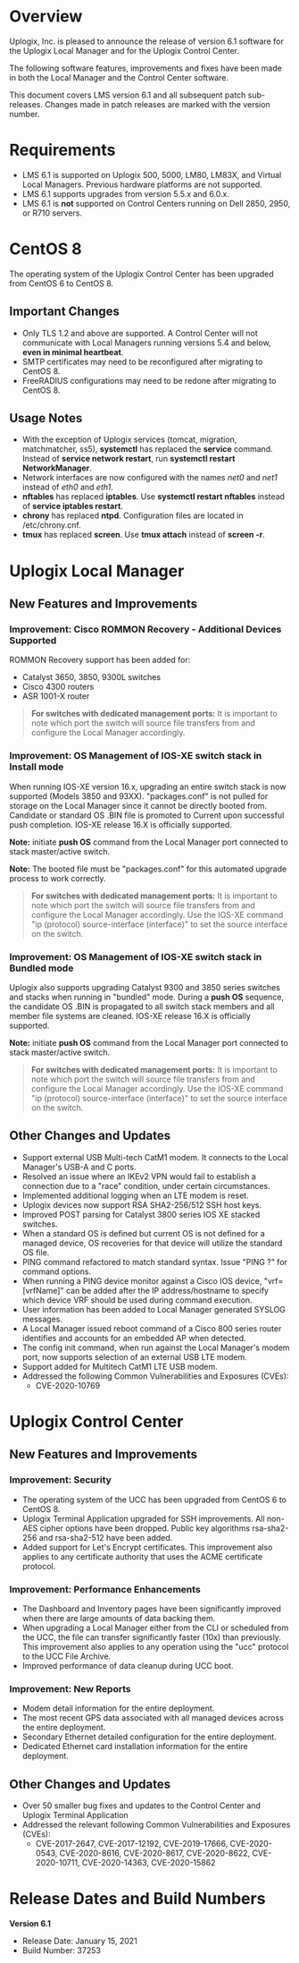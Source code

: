 # Overview 
Uplogix, Inc. is pleased to announce the release of version 6.1 software for the Uplogix Local Manager and for the Uplogix Control Center.

The following software features, improvements and fixes have been made in both the Local Manager and the Control Center software.

This document covers LMS version 6.1 and all subsequent patch sub-releases. Changes made in patch releases are marked with the version number.

# Requirements
* LMS 6.1 is supported on Uplogix 500, 5000, LM80, LM83X, and Virtual Local Managers. Previous hardware platforms are not supported.
* LMS 6.1 supports upgrades from version 5.5.x and 6.0.x.
* LMS 6.1 is **not** supported on Control Centers running on Dell 2850, 2950, or R710 servers.

# CentOS 8
The operating system of the Uplogix Control Center has been upgraded from CentOS 6 to CentOS 8. 

## Important Changes

* Only TLS 1.2 and above are supported. A Control Center will not communicate with Local Managers running versions 5.4 and below, **even in minimal heartbeat**.
* SMTP certificates may need to be reconfigured after migrating to CentOS 8.
* FreeRADIUS configurations may need to be redone after migrating to CentOS 8.

## Usage Notes

* With the exception of Uplogix services (tomcat, migration, matchmatcher, ss5), **systemctl** has replaced the **service** command. Instead of **service network restart**, run **systemctl restart NetworkManager**.
* Network interfaces are now configured with the names *net0* and *net1* instead of *eth0* and *eth1*.
* **nftables** has replaced **iptables**. Use **systemctl restart nftables** instead of **service iptables restart**.
* **chrony** has replaced **ntpd**. Configuration files are located in /etc/chrony.cnf.
* **tmux** has replaced **screen**. Use **tmux attach** instead of **screen -r**.

# Uplogix Local Manager

## New Features and Improvements

### Improvement: Cisco ROMMON Recovery - Additional Devices Supported

ROMMON Recovery support has been added for:
* Catalyst 3650, 3850, 9300L switches
* Cisco 4300 routers
* ASR 1001-X router

> **For switches with dedicated management ports:** It is important to note which port the switch will source file transfers from and configure the Local Manager accordingly.

### Improvement: OS Management of IOS-XE switch stack in Install mode

When running IOS-XE version 16.x, upgrading an entire switch stack is now supported (Models 3850 and 93XX). "packages.conf" is not pulled for storage on the Local Manager since it cannot be directly booted from. Candidate or standard OS .BIN file is promoted to Current upon successful push completion. IOS-XE release 16.X is officially supported.

**Note:** initiate **push OS** command from the Local Manager port connected to stack master/active switch.

**Note:** The booted file must be "packages.conf" for this automated upgrade process to work correctly.

> **For switches with dedicated management ports:** It is important to note which port the switch will source file transfers from and configure the Local Manager accordingly. Use the IOS-XE command "ip (protocol) source-interface (interface)" to set the source interface on the switch.

### Improvement: OS Management of IOS-XE switch stack in Bundled mode

Uplogix also supports upgrading Catalyst 9300 and 3850 series switches and stacks when running in "bundled" mode. During a **push OS** sequence, the candidate OS .BIN is propagated to all switch stack members and all member file systems are cleaned. IOS-XE release 16.X is officially supported.

**Note:** initiate **push OS** command from the Local Manager port connected to stack master/active switch.

> **For switches with dedicated management ports:** It is important to note which port the switch will source file transfers from and configure the Local Manager accordingly. Use the IOS-XE command "ip (protocol) source-interface (interface)" to set the source interface on the switch.

## Other Changes and Updates

* Support external USB Multi-tech CatM1 modem. It connects to the Local Manager's USB-A and C ports.
* Resolved an issue where an IKEv2 VPN would fail to establish a connection due to a "race" condition, under certain circumstances.
* Implemented additional logging when an LTE modem is reset.
* Uplogix devices now support RSA SHA2-256/512 SSH host keys.
* Improved POST parsing for Catalyst 3800 series IOS XE stacked switches.
* When a standard OS is defined but current OS is not defined for a managed device, OS recoveries for that device will utilize the standard OS file.
* PING command refactored to match standard syntax. Issue "PING ?" for command options.
* When running a PING device monitor against a Cisco IOS device, "vrf=\[vrfName\]" can be added after the IP address/hostname to specify which device VRF should be used during command execution.
* User information has been added to Local Manager generated SYSLOG messages.
* A Local Manager issued reboot command of a Cisco 800 series router identifies and accounts for an embedded AP when detected.
* The config init command, when run against the Local Manager's modem port, now supports selection of an external USB LTE modem.
* Support added for Multitech CatM1 LTE USB modem.
* Addressed the following Common Vulnerabilities and Exposures (CVEs):
	* CVE-2020-10769

# Uplogix Control Center
## New Features and Improvements

### Improvement: Security
* The operating system of the UCC has been upgraded from CentOS 6 to CentOS 8.
* Uplogix Terminal Application upgraded for SSH improvements.  All non-AES cipher options have been dropped.  Public key algorithms rsa-sha2-256 and rsa-sha2-512 have been added.
* Added support for Let's Encrypt certificates.  This improvement also applies to any certificate authority that uses the ACME certificate protocol.

### Improvement: Performance Enhancements
* The Dashboard and Inventory pages have been significantly improved when there are large amounts of data backing them.
* When upgrading a Local Manager either from the CLI or scheduled from the UCC, the file can transfer significantly faster (10x) than previously.  This improvement also applies to any operation using the "ucc" protocol to the UCC File Archive.
* Improved performance of data cleanup during UCC boot.

### Improvement: New Reports
* Modem detail information for the entire deployment. 
* The most recent GPS data associated with all managed devices across the entire deployment.
* Secondary Ethernet detailed configuration for the entire deployment.
* Dedicated Ethernet card installation information for the entire deployment.

## Other Changes and Updates
* Over 50 smaller bug fixes and updates to the Control Center and Uplogix Terminal Application
* Addressed the relevant following Common Vulnerabilities and Exposures (CVEs):
	* CVE-2017-2647, CVE-2017-12192, CVE-2019-17666, CVE-2020-0543, CVE-2020-8616, CVE-2020-8617, CVE-2020-8622, CVE-2020-10711, CVE-2020-14363, CVE-2020-15862

# Release Dates and Build Numbers
**Version 6.1**
* Release Date: January 15, 2021
* Build Number: 37253

